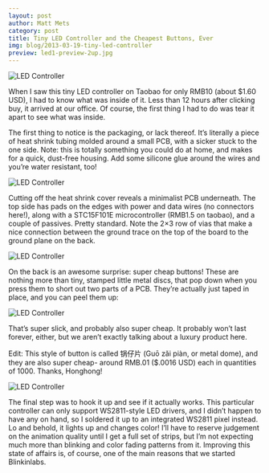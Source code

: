 ```yaml
---
layout: post 
author: Matt Mets
category: post
title: Tiny LED Controller and the Cheapest Buttons, Ever
img: blog/2013-03-19-tiny-led-controller
preview: led1-preview-2up.jpg
---
```


![LED Controller](/images/{{page.img}}/led1.jpg)

When I saw this tiny LED controller on Taobao for only RMB10 (about $1.60 USD), I had to know what was inside of it. Less than 12 hours after clicking buy, it arrived at our office. Of course, the first thing I had to do was tear it apart to see what was inside.

The first thing to notice is the packaging, or lack thereof. It’s literally a piece of heat shrink tubing molded around a small PCB, with a sicker stuck to the one side. Note: this is totally something you could do at home, and makes for a quick, dust-free housing. Add some silicone glue around the wires and you’re water resistant, too!

![LED Controller](/images/{{page.img}}/led2.jpg)

Cutting off the heat shrink cover reveals a minimalist PCB underneath. The top side has pads on the edges with power and data wires (no connectors here!), along with a STC15F101E microcontroller (RMB1.5 on taobao), and a couple of passives. Pretty standard. Note the 2×3 row of vias that make a nice connection between the ground trace on the top of the board to the ground plane on the back.

![LED Controller](/images/{{page.img}}/led3.jpg)

On the back is an awesome surprise: super cheap buttons! These are nothing more than tiny, stamped little metal discs, that pop down when you press them to short out two parts of a PCB. They’re actually just taped in place, and you can peel them up:

![LED Controller](/images/{{page.img}}/led4.jpg)

That’s super slick, and probably also super cheap. It probably won’t last forever, either, but we aren’t exactly talking about a luxury product here.

Edit: This style of button is called 锅仔片 (Guō zǎi piàn, or metal dome), and they are also super cheap- around RMB.01 ($.0016 USD) each in quantities of 1000. Thanks, Honghong!

![LED Controller](/images/{{page.img}}/led5.jpg)

The final step was to hook it up and see if it actually works. This particular controller can only support WS2811-style LED drivers, and I didn’t happen to have any on hand, so I soldered it up to an integrated WS2811 pixel instead. Lo and behold, it lights up and changes color! I’ll have to reserve judgement on the animation quality until I get a full set of strips, but I’m not expecting much more than blinking and color fading patterns from it. Improving this state of affairs is, of course, one of the main reasons that we started Blinkinlabs.
